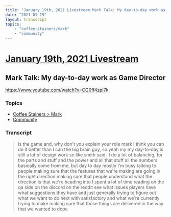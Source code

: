 ```yaml
---
title: "January 19th, 2021 Livestream Mark Talk: My day-to-day work as Game Director"
date: "2021-01-19"
layout: transcript
topics:
    - "coffee-stainers/mark"
    - "community"
---
```

# [January 19th, 2021 Livestream](../2021-01-19.md)
## Mark Talk: My day-to-day work as Game Director
https://www.youtube.com/watch?v=CG0ff4zpl7k

### Topics
* [Coffee Stainers > Mark](../topics/coffee-stainers/mark.md)
* [Community](../topics/community.md)

### Transcript

> is the game and, why don't you explain your role mark I think you can do it better than I can the big brain guy, so yeah my my day-to-day is still a lot of design work so like smith said- I do a lot of balancing, for the parts and stuff and the power and all that stuff all the numbers basically come from me, but day to day mostly I'm busy talking to people making sure that the features that we're making are going in the right direction making sure that people understand what the direction is that we're heading into I spent a lot of time reading on the qa side on the discord on the reddit see what issues players have what suggestions they have and just generally trying to figure out what we want to do next with satisfactory and what we're currently trying to make making sure that those things are delivered in the way that we wanted to dope
